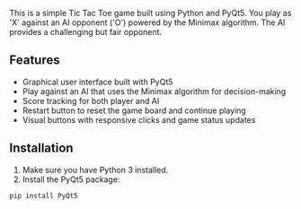 This is a simple Tic Tac Toe game built using Python and PyQt5. You play as 'X' against an AI opponent ('O') powered by the Minimax algorithm. The AI provides a challenging but fair opponent.

## Features

- Graphical user interface built with PyQt5
- Play against an AI that uses the Minimax algorithm for decision-making
- Score tracking for both player and AI
- Restart button to reset the game board and continue playing
- Visual buttons with responsive clicks and game status updates

## Installation

1. Make sure you have Python 3 installed.
2. Install the PyQt5 package:

```bash
pip install PyQt5
